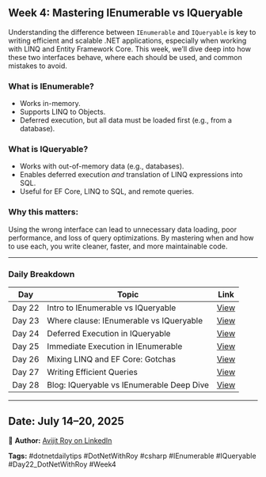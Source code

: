 ﻿## Week 4: Mastering IEnumerable vs IQueryable

Understanding the difference between `IEnumerable` and `IQueryable` is key to writing efficient and scalable .NET applications, especially when working with LINQ and Entity Framework Core. This week, we’ll dive deep into how these two interfaces behave, where each should be used, and common mistakes to avoid.

### What is IEnumerable?

* Works in-memory.
* Supports LINQ to Objects.
* Deferred execution, but all data must be loaded first (e.g., from a database).

### What is IQueryable?

* Works with out-of-memory data (e.g., databases).
* Enables deferred execution *and* translation of LINQ expressions into SQL.
* Useful for EF Core, LINQ to SQL, and remote queries.

### Why this matters:

Using the wrong interface can lead to unnecessary data loading, poor performance, and loss of query optimizations. By mastering when and how to use each, you write cleaner, faster, and more maintainable code.

---

### Daily Breakdown

| Day    | Topic                                     | Link                                |
| ------ | ----------------------------------------- | ----------------------------------- |
| Day 22 | Intro to IEnumerable vs IQueryable        | [View](./Day22_Intro/)              |
| Day 23 | Where clause: IEnumerable vs IQueryable   | [View](./Day23_WhereClause/)        |
| Day 24 | Deferred Execution in IQueryable          | [View](./Day24_DeferredExecution/)  |
| Day 25 | Immediate Execution in IEnumerable        | [View](./Day25_ImmediateExecution/) |
| Day 26 | Mixing LINQ and EF Core: Gotchas          | [View](./Day26_LinqEfCoreMixing/)   |
| Day 27 | Writing Efficient Queries                 | [View](./Day27_EfficientQueries/)   |
| Day 28 | Blog: IQueryable vs IEnumerable Deep Dive | [View](./Day28_Blog/)               |

---

## Date: July 14–20, 2025

🔗 **Author:** [Avijit Roy on LinkedIn](https://www.linkedin.com/in/HeyAvijitRoy/)

**Tags:** #dotnetdailytips #DotNetWithRoy #csharp #IEnumerable #IQueryable #Day22\_DotNetWithRoy #Week4
